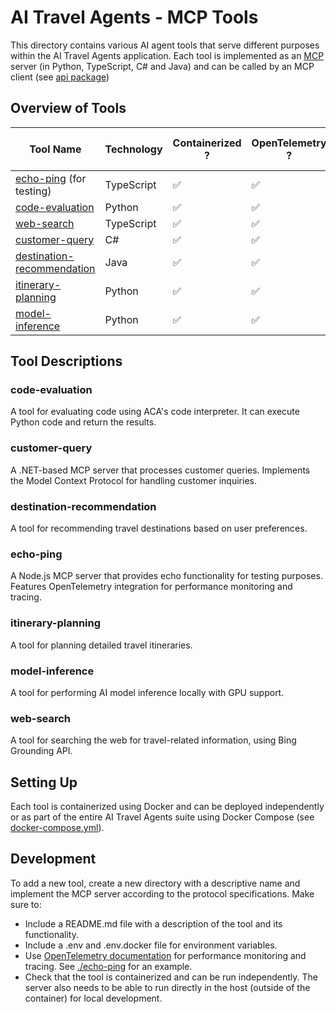 # AI Travel Agents - MCP Tools

This directory contains various AI agent tools that serve different purposes within the AI Travel Agents application. Each tool is implemented as an [MCP](https://github.com/modelcontextprotocol) server (in Python, TypeScript, C# and Java) and can be called by an MCP client (see [api package](../api))

## Overview of Tools

| Tool Name                                                  | Technology | Containerized ? | OpenTelemetry ? | Code Interpreter | GPU ? | AI Foundry Access |
| ---------------------------------------------------------- | ---------- | --------------- | --------------- | ---------------- | ----- | ----------------- |
| [echo-ping](./echo-ping) (for testing)                     | TypeScript | ✅              | ✅              |                  |       |                   |
| [code-evaluation](./code-evaluation)                       | Python     | ✅              | ✅              | ✅               |       |                   |
| [web-search](./web-search)                                 | TypeScript | ✅              | ✅              |                  |       | ✅                |
| [customer-query](./customer-query)                         | C#         | ✅              | ✅              |                  |       | ✅                |
| [destination-recommendation](./destination-recommendation) | Java       | ✅              | ✅              |                  |       | ✅                |
| [itinerary-planning](./itinerary-planning)                 | Python     | ✅              | ✅              |                  |       |                   |
| [model-inference](./model-inference)                       | Python     | ✅              | ✅              |                  | ✅    |                   |

## Tool Descriptions

### code-evaluation

A tool for evaluating code using ACA's code interpreter. It can execute Python code and return the results.

### customer-query

A .NET-based MCP server that processes customer queries. Implements the Model Context Protocol for handling customer inquiries.

### destination-recommendation

A tool for recommending travel destinations based on user preferences.

### echo-ping

A Node.js MCP server that provides echo functionality for testing purposes. Features OpenTelemetry integration for performance monitoring and tracing.

### itinerary-planning

A tool for planning detailed travel itineraries.

### model-inference

A tool for performing AI model inference locally with GPU support.

### web-search

A tool for searching the web for travel-related information, using Bing Grounding API.

## Setting Up

Each tool is containerized using Docker and can be deployed independently or as part of the entire AI Travel Agents suite using Docker Compose (see [docker-compose.yml](../docker-compose.yml)).

## Development

To add a new tool, create a new directory with a descriptive name and implement the MCP server according to the protocol specifications. Make sure to:
- Include a README.md file with a description of the tool and its functionality.
- Include a .env and .env.docker file for environment variables.
- Use [OpenTelemetry documentation](https://opentelemetry.io/docs/) for performance monitoring and tracing. See [./echo-ping](./echo-ping) for an example.
- Check that the tool is containerized and can be run independently. The server also needs to be able to run directly in the host (outside of the container) for local development. 
